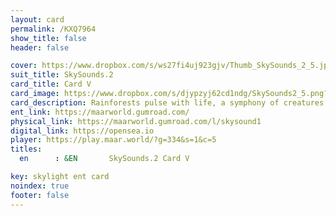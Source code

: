 ```yaml
---
layout: card
permalink: /KXQ7964
show_title: false
header: false

cover: https://www.dropbox.com/s/ws27fi4uj923gjv/Thumb_SkySounds_2_5.jpg?raw=1
suit_title: SkySounds.2
card_title: Card V
card_image: https://www.dropbox.com/s/djypzyj62cd1ndg/SkySounds2_5.png?raw=1
card_description: Rainforests pulse with life, a symphony of creatures singing and communicating in a never-ending conversation. The lush greenery serves as a stage for inter-species oral communication, where the songs of birds and insects blend together in a harmonious chorus. It is a land where music is a natural expression of life. The dense canopy overhead shelters an abundance of life, each species playing its own unique role in the symphony of the forest. But beneath the beauty lies a warning, the destruction of these rainforests not only silences the music but also threatens the survival of countless species and the balance of the planet. It's a reminder that to truly listen to the music of the earth, is to also hear the cries for preservation and protection.
ent_link: https://maarworld.gumroad.com/
physical_link: https://maarworld.gumroad.com/l/skysound1
digital_link: https://opensea.io
player: https://play.maar.world/?g=334&s=1&c=5
titles:
  en      : &EN       SkySounds.2 Card V

key: skylight ent card 
noindex: true
footer: false
---
```

